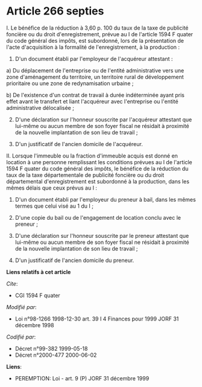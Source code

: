 # Article 266 septies

I. Le bénéfice de la réduction à 3,60 p. 100 du taux de la taxe de publicité foncière ou du droit d'enregistrement, prévue au
I de l'article 1594 F quater du code général des impôts, est subordonné, lors de la présentation de l'acte d'acquisition à la
formalité de l'enregistrement, à la production :

1. D'un document établi par l'employeur de l'acquéreur attestant :

a) Du déplacement de l'entreprise ou de l'entité administrative vers une zone d'aménagement du territoire, un territoire
rural de développement prioritaire ou une zone de redynamisation urbaine ;

b) De l'existence d'un contrat de travail à durée indéterminée ayant pris effet avant le transfert et liant l'acquéreur avec
l'entreprise ou l'entité administrative délocalisée ;

2. D'une déclaration sur l'honneur souscrite par l'acquéreur attestant que lui-même ou aucun membre de son foyer fiscal ne
résidait à proximité de la nouvelle implantation de son lieu de travail ;

3. D'un justificatif de l'ancien domicile de l'acquéreur.

II. Lorsque l'immeuble ou la fraction d'immeuble acquis est donné en location à une personne remplissant les conditions
prévues au I de l'article 1594 F quater du code général des impôts, le bénéfice de la réduction du taux de la taxe
départementale de publicité foncière ou du droit départemental d'enregistrement est subordonné à la production, dans les
mêmes délais que ceux prévus au I :

1. D'un document établi par l'employeur du preneur à bail, dans les mêmes termes que celui visé au 1 du I ;

2. D'une copie du bail ou de l'engagement de location conclu avec le preneur ;

3. D'une déclaration sur l'honneur souscrite par le preneur attestant que lui-même ou aucun membre de son foyer fiscal ne
résidait à proximité de la nouvelle implantation de son lieu de travail ;

4. D'un justificatif de l'ancien domicile du preneur.

**Liens relatifs à cet article**

_Cite_:

  - CGI 1594 F quater

_Modifié par_:

  - Loi n°98-1266 1998-12-30 art. 39 I 4 Finances pour 1999 JORF 31 décembre 1998

_Codifié par_:

  - Décret n°99-382 1999-05-18
  - Décret n°2000-477 2000-06-02

**Liens**:

  - PEREMPTION: Loi - art. 9 (P) JORF 31 décembre 1999

